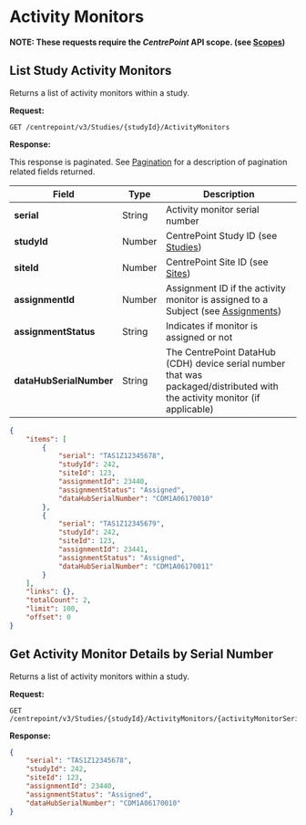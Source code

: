 # Activity Monitors

**NOTE: These requests require the *CentrePoint* API scope. (see [Scopes](scopes.md))**

## List Study Activity Monitors

Returns a list of activity monitors within a study.

**Request:**

```http
GET /centrepoint/v3/Studies/{studyId}/ActivityMonitors
```

**Response:**

This response is paginated. See [Pagination](pagination.md) for a description of pagination related fields returned.

|Field|Type|Description|
|-----|----|-----------|
|**serial**|String|Activity monitor serial number|
|**studyId**|Number|CentrePoint Study ID (see [Studies](studies.md))|
|**siteId**|Number|CentrePoint Site ID (see [Sites](sites.md))|
|**assignmentId**|Number|Assignment ID if the activity monitor is assigned to a Subject (see [Assignments](assignments.md))|
|**assignmentStatus**|String|Indicates if monitor is assigned or not|
|**dataHubSerialNumber**|String|The CentrePoint DataHub (CDH) device serial number that was packaged/distributed with the activity monitor (if applicable)|

```json
{
    "items": [
        {
            "serial": "TAS1Z12345678",
            "studyId": 242,
            "siteId": 123,
            "assignmentId": 23440,
            "assignmentStatus": "Assigned",
            "dataHubSerialNumber": "CDM1A06170010"
        },
        {
            "serial": "TAS1Z12345679",
            "studyId": 242,
            "siteId": 123,
            "assignmentId": 23441,
            "assignmentStatus": "Assigned",
            "dataHubSerialNumber": "CDM1A06170011"
        }
    ],
    "links": {},
    "totalCount": 2,
    "limit": 100,
    "offset": 0
}
```

## Get Activity Monitor Details by Serial Number

Returns a list of activity monitors within a study.

**Request:**

```http
GET /centrepoint/v3/Studies/{studyId}/ActivityMonitors/{activityMonitorSerial}
```

**Response:**

```json
{
    "serial": "TAS1Z12345678",
    "studyId": 242,
    "siteId": 123,
    "assignmentId": 23440,
    "assignmentStatus": "Assigned",
    "dataHubSerialNumber": "CDM1A06170010"
}
```
